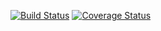 [![Build Status](https://travis-ci.org/jmescpos/empresaIC.svg?branch=master)](https://travis-ci.org/jmescpos/empresaIC)
[![Coverage Status](https://coveralls.io/repos/jmescpos/empresaIC/badge.png)](https://coveralls.io/r/jmescpos/empresaIC)